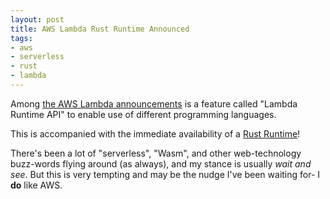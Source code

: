```yaml
---
layout: post
title: AWS Lambda Rust Runtime Announced
tags:
- aws
- serverless
- rust
- lambda
---
```


Among [the AWS Lambda announcements](https://aws.amazon.com/blogs/aws/new-for-aws-lambda-use-any-programming-language-and-share-common-components/) is a feature called "Lambda Runtime API" to enable use of different programming languages.

This is accompanied with the immediate availability of a [Rust Runtime](https://aws.amazon.com/blogs/opensource/rust-runtime-for-aws-lambda/)!

There's been a lot of "serverless", "Wasm", and other web-technology buzz-words flying around (as always), and my stance is usually _wait and see_.  But this is very tempting and may be the nudge I've been waiting for- I __do__ like AWS.